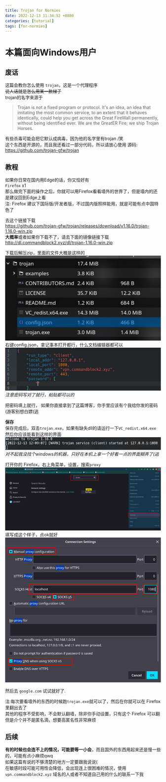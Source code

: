 ```yaml
---
title: Trojan for Normies
date: 2022-12-13 11:34:52 +0800
categories: [tutorial]
tags: [for-normies]
---
```


# 本篇面向Windows用户  

## 废话

这篇会教你怎么使用 `trojan`，这是一个代理程序  
~~说人话就是怎么用某一款梯子~~  
trojan的名字来源于
> Trojan is not a fixed program or protocol. It's an idea, an idea that imitating the most common service, to an extent that it behaves identically, could help you get across the Great FireWall permanently, without being identified ever. We are the GreatER Fire; we ship Trojan Horses.  

有些杀毒可能会把它默认成病毒，因为他的名字里有trojan /笑  
这个东西是开源的，而且我还看过一部分代码，所以请放心使用
源码: https://github.com/trojan-gfw/trojan

## 教程
如果你日常在国内用Edge的话，你又恰好有  
`Firefox` x1   
那么做完下面的操作之后，你就可以用Firefox看看墙外的世界了，但是墙内的还是建议回到Edge上看  
注: Firefox 建议下国际版/开发者版，不过国内版照样能用，就是可能有点中国特色了


去这个链接下载  
    https://github.com/trojan-gfw/trojan/releases/download/v1.16.0/trojan-1.16.0-win.zip  
**大概率**或者如果你下载不了，请去下面的镜像链接下载  
    http://dl.commandblock2.xyz/dl/trojan-1.16.0-win.zip

下载后解压zip，里面的文件大概是这样的  
![img](/assets/img/Screenshot_20221213_114738.jpg)
右键config.json，拿记事本打开都行，什么文档编辑器都可以    
![img](/assets/img/Screenshot_20221213_115207.webp)
_注意密码写对了就行，粘贴都可以的_  

把密码填上就行，
如果你直接拿到了这篇博客，你手里应该有个我给你发的密码
(游客别想白嫖(逃

**保存**  
保存完成后，双击`trojan.exe`，如果有缺失dll的请运行一下`VC_redist.x64.exe`  
然后你应该能看到这样的界面  
![img](/assets/img/Screenshot_20221213_120926.webp)
_对不起我没找个windows的机器，只好在本机上拿一个好看一点的界面糊弄了(逃_  

打开你的 Firefox，右上角菜单，设置，搜索`proxy`  
![img](/assets/img/Screenshot_20221213_120150.webp)
填写成这个样子，点ok就好
![img](/assets/img/Screenshot_20221213_120351.png)

然后去 `google.com` 试试就好了.

注:每次要看墙外的东西的时候跑`trojan.exe`就可以了，然后在你就可以在 Firefox 里翻出去了  
其他的程序不受影响，不会默认翻墙，除非你手动设置，只有这个 Firefox 可以翻  
但是介个并不是匿名滴，想要高匿名性非常麻烦
## 后续
**有的时候也会连不上的情况，可能要等一小会**，而且国外的东西用起来还是慢一些的，可能有点小麻烦qwq  
如果这篇有说的不够清楚的地方一定要跟我说说(    
在敏感时段可能可用性会降低，会出现连上很困难的情况，使用 `vpn.commandblock2.xyz` 域名的人或者不知道自己用的什么的联系一下我